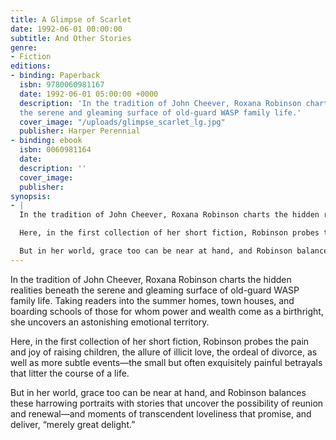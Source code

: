 ```yaml
---
title: A Glimpse of Scarlet
date: 1992-06-01 00:00:00
subtitle: And Other Stories
genre:
- Fiction
editions:
- binding: Paperback
  isbn: 9780060981167
  date: 1992-06-01 05:00:00 +0000
  description: 'In the tradition of John Cheever, Roxana Robinson charts the hidden realities beneath
  the serene and gleaming surface of old-guard WASP family life.'
  cover_image: "/uploads/glimpse_scarlet_lg.jpg"
  publisher: Harper Perennial
- binding: ebook
  isbn: 0060981164
  date: 
  description: ''
  cover_image: 
  publisher: 
synopsis:
- |
  In the tradition of John Cheever, Roxana Robinson charts the hidden realities beneath the serene and gleaming surface of old-guard WASP family life. Taking readers into the summer homes, town houses, and boarding schools of those for whom power and wealth come as a birthright, she uncovers an astonishing emotional territory.

  Here, in the first collection of her short fiction, Robinson probes the pain and joy of raising children, the allure of illicit love, the ordeal of divorce, as well as more subtle events—the small but often exquisitely painful betrayals that litter the course of a life.

  But in her world, grace too can be near at hand, and Robinson balances these harrowing portraits with stories that uncover the possibility of reunion and renewal—and moments of transcendent loveliness that promise, and deliver, “merely great delight.”
---
```

In the tradition of John Cheever, Roxana Robinson charts the hidden realities beneath the serene and gleaming surface of old-guard WASP family life. Taking readers into the summer homes, town houses, and boarding schools of those for whom power and wealth come as a birthright, she uncovers an astonishing emotional territory.

Here, in the first collection of her short fiction, Robinson probes the pain and joy of raising children, the allure of illicit love, the ordeal of divorce, as well as more subtle events—the small but often exquisitely painful betrayals that litter the course of a life.

But in her world, grace too can be near at hand, and Robinson balances these harrowing portraits with stories that uncover the possibility of reunion and renewal—and moments of transcendent loveliness that promise, and deliver, “merely great delight.”
